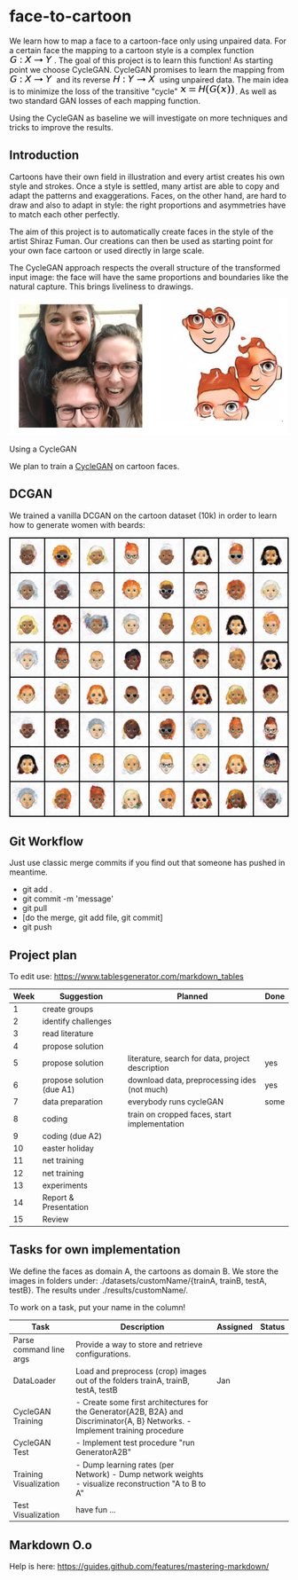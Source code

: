 # face-to-cartoon
We learn how to map a face to a cartoon-face only using unpaired data. For a certain face the mapping to a cartoon style is a complex function ![functionG](doc/images/function-g.png). The goal of this project is to learn this function! As starting point we choose CycleGAN.
CycleGAN promises to learn the mapping from
![functionG](doc/images/function-g.png) and its reverse ![functionH](doc/images/function-h.png)
using unpaired data. The main idea is to minimize the loss of the transitive "cycle" ![eq](doc/images/transitive.png).
As well as two standard GAN losses of each mapping function.

Using the CycleGAN as baseline we will investigate on more techniques and tricks to improve the results.

## Introduction
Cartoons have their own field in illustration and every artist creates his own style and strokes. Once a style is settled, many artist are able to copy and adapt the patterns and exaggerations. Faces, on the other hand, are hard to draw and also to adapt in style: the right proportions and asymmetries have to match each other perfectly.

The aim of this project is to automatically create faces in the style of the artist Shiraz Fuman. Our creations can then be used as starting point for your own face cartoon or used directly in large scale.

The CycleGAN approach respects the overall structure of the transformed input image: the face will have the same proportions and boundaries like the natural capture. This brings liveliness to drawings.

![demo](doc/images/cyclegan-demo.jpg)

Using a CycleGAN 

We plan to train a [CycleGAN](https://junyanz.github.io/CycleGAN/) on cartoon faces.

## DCGAN
We trained a vanilla DCGAN on the cartoon dataset (10k) in order to learn
how to generate women with beards:

![dcgan](doc/images/dcgan-fake-sample.png)

## Git Workflow
Just use classic merge commits if you find out that someone has pushed in meantime.

- git add .
- git commit -m 'message'
- git pull
- [do the merge, git add file, git commit]
- git push

## Project plan
To edit use: https://www.tablesgenerator.com/markdown_tables

| Week 	| Suggestion                	| Planned                                          	| Done 	|
|------	|---------------------------	|--------------------------------------------------	|------	|
| 1    	| create groups             	|                                                  	|      	|
| 2    	| identify challenges       	|                                                  	|      	|
| 3    	| read literature           	|                                                  	|      	|
| 4    	| propose solution          	|                                                  	|      	|
| 5    	| propose solution          	| literature, search for data, project description 	| yes  	|
| 6    	| propose solution (due A1) 	| download data, preprocessing ides (not much)      | yes   |
| 7    	| data preparation          	| everybody runs cycleGAN                         	| some  |
| 8    	| coding                    	| train on cropped faces, start implementation    	|      	|
| 9    	| coding (due A2)           	|                                                  	|      	|
| 10   	| easter holiday            	|                                                  	|      	|
| 11   	| net training              	|                                                  	|      	|
| 12   	| net training              	|                                                  	|      	|
| 13   	| experiments               	|                                                  	|      	|
| 14   	| Report & Presentation     	|                                                  	|      	|
| 15   	| Review                    	|                                                  	|      	|

## Tasks for own implementation

We define the faces as domain A, the cartoons as domain B. We store the images in folders under:
./datasets/customName/{trainA, trainB, testA, testB}. The results under ./results/customName/.

To work on a task, put your name in the column!


| Task                    	| Description                                                                                                                    	| Assigned 	| Status 	|
|-------------------------	|--------------------------------------------------------------------------------------------------------------------------------	|----------	|--------	|
| Parse command line args 	| Provide a way to store and retrieve configurations.                                                                            	|          	|        	|
| DataLoader              	| Load and preprocess (crop) images out of the folders trainA, trainB, testA, testB                                              	| Jan      	|        	|
| CycleGAN Training       	| - Create some first architectures for the Generator{A2B, B2A} and Discriminator{A, B} Networks. - Implement training procedure 	|          	|        	|
| CycleGAN Test           	| - Implement test procedure "run GeneratorA2B"                                                                                  	|          	|        	|
| Training Visualization  	| - Dump learning rates (per Network) - Dump network weights - visualize reconstruction "A to B to A"                            	|          	|        	|
| Test Visualization      	| have fun ...                                                                                                                   	|          	|        	|

## Markdown O.o
Help is here: https://guides.github.com/features/mastering-markdown/


